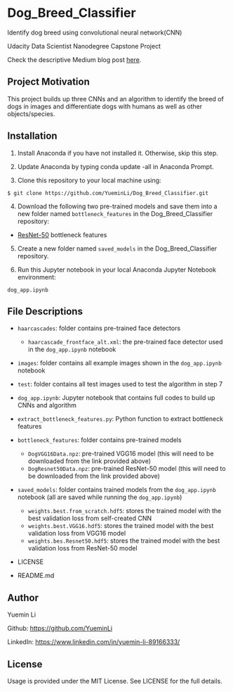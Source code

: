 # Dog_Breed_Classifier

Identify dog breed using convolutional neural network(CNN)

Udacity Data Scientist Nanodegree Capstone Project

Check the descriptive Medium blog post [here](https://medium.com/@cloverlym/from-zero-to-one-how-i-write-my-first-deep-learning-algorithm-e0a9428192d5).

## Project Motivation

This project builds up three CNNs and an algorithm to identify the breed of dogs in images and differentiate dogs with humans as well as other objects/species.

## Installation

1. Install Anaconda if you have not installed it. Otherwise, skip this step.

2. Update Anaconda by typing conda update -all in Anaconda Prompt.

3. Clone this repository to your local machine using:

  `$ git clone https://github.com/YueminLi/Dog_Breed_Classifier.git`

4. Download the following two pre-trained models and save them into a new folder named `bottleneck_features` in the Dog_Breed_Classifier repository:

- [ResNet-50](s3-us-west-1.amazonaws.com/udacity-aind/dog-project/DogResnet50Data.npz) bottleneck features

5. Create a new folder named `saved_models` in the Dog_Breed_Classifier repository.

6. Run this Jupyter notebook in your local Anaconda Jupyter Notebook environment:

  `dog_app.ipynb`

## File Descriptions

- `haarcascades`: folder contains pre-trained face detectors
  - `haarcascade_frontface_alt.xml`: the pre-trained face detector used in the `dog_app.ipynb` notebook
  
- `images`: folder contains all example images shown in the `dog_app.ipynb` notebook

- `test`: folder contains all test images used to test the algorithm in step 7

- `dog_app.ipynb`: Jupyter notebook that contains full codes to build up CNNs and algorithm

- `extract_bottleneck_features.py`: Python function to extract bottleneck features

- `bottleneck_features`: folder contains pre-trained models
  - `DogVGG16Data.npz`: pre-trained VGG16 model (this will need to be downloaded from the link provided above)
  - `DogResnet50Data.npz`: pre-trained ResNet-50 model (this will need to be downloaded from the link provided above)
  
- `saved_models`: folder contains trained models from the `dog_app.ipynb` notebook (all are saved while running the `dog_app.ipynb`)
  - `weights.best.from_scratch.hdf5`: stores the trained model with the best validation loss from self-created CNN
  - `weights.best.VGG16.hdf5`: stores the trained model with the best validation loss from VGG16 model
  - `weights.bes.Resnet50.hdf5`: stores the trained model with the best validation loss from ResNet-50 model

- LICENSE

- README.md

## Author

Yuemin Li 

Github: https://github.com/YueminLi

LinkedIn: https://www.linkedin.com/in/yuemin-li-89166333/

## License

Usage is provided under the MIT License. See LICENSE for the full details.
